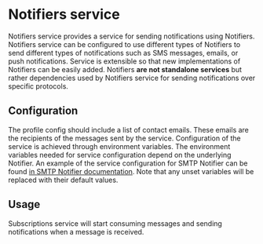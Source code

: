 # Notifiers service

Notifiers service provides a service for sending notifications using Notifiers.
Notifiers service can be configured to use different types of Notifiers to send
different types of notifications such as SMS messages, emails, or push notifications.
Service is extensible so that new implementations of Notifiers can be easily added.
Notifiers **are not standalone services** but rather dependencies used by Notifiers service
for sending notifications over specific protocols.

## Configuration

The profile config should include a list of contact emails. These emails are the recipients of the messages sent by the service.
Configuration of the service is achieved through environment variables.
The environment variables needed for service configuration depend on the underlying Notifier.
An example of the service configuration for SMTP Notifier can be found [in SMTP Notifier documentation](smtp/README.md).
Note that any unset variables will be replaced with their
default values.


## Usage

Subscriptions service will start consuming messages and sending notifications when a message is received.

[doc]: https://mainfluxlabs.github.io/docs
